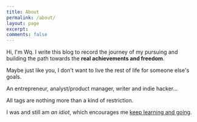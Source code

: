 ```yaml
---
title: About
permalink: /about/
layout: page
excerpt: 
comments: false
---
```


Hi, I'm Wq. I write this blog to record the journey of my pursuing and building the path towards the **real achievements and freedom**. 

Maybe just like you, I don't want to live the rest of life for someone else's goals.

An entrepreneur, analyst/product manager, writer and indie hacker... 

All tags are nothing more than a kind of restriction. 

I was and still am *an idiot*, which encourages me <u>keep learning and going</u>.



<!-- He's a student from Banyuwangi, living in Jogjakarta. the blog for documentation about his programming 🎒 journey, running on jekyll, hosting on [now.sh](http://now.sh) and using his own theme, he name it <a href="https://github.com/piharpi/jekyll-klise" target="_blank" rel="noopener">klisé</a>, he also loves to learning web technology; but he often forgot, that a reason why him doing the writing.

If you have a question about him or else, just send a letter to him.

You can [report](http://github.com/piharpi/jekyll-klise/issues/new) if there is an broken link(s) or somethings else.

**may u needs ✨**

- {{ site.author.email }}
- github.com/{{ site.author.github }} -->
